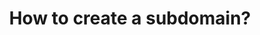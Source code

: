 ---
title: "How to create a subdomain?"
excerpt: "Find out how to define a subdomain, and how to create one at OVHcloud"
updated: 2023-11-28
---